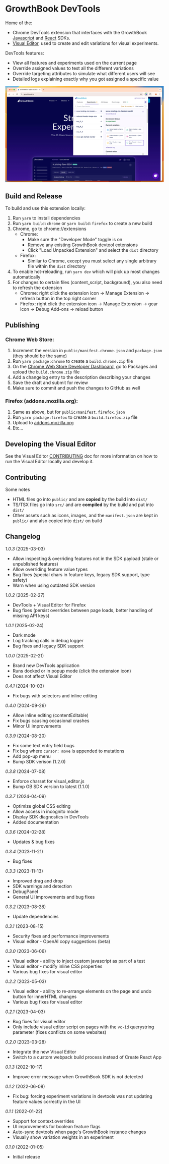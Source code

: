# GrowthBook DevTools

Home of the:

- Chrome DevTools extension that interfaces with the GrowthBook [Javascript](https://docs.growthbook.io/lib/js) and [React](https://docs.growthbook.io/lib/react) SDKs.
- [Visual Editor](https://docs.growthbook.io/app/visual), used to create and edit variations for visual experiments.

DevTools features:

- View all features and experiments used on the current page
- Override assigned values to test all the different variations
- Override targeting attributes to simulate what different users will see
- Detailed logs explaining exactly why you got assigned a specific value

![DevTools Screenshot](/devtools-screenshot.jpg)

## Build and Release

To build and use this extension locally:

1. Run `yarn` to install dependencies
2. Run `yarn build:chrome` or `yarn build:firefox` to create a new build
3. Chrome, go to chrome://extensions
   - Chrome:
      - Make sure the "Developer Mode" toggle is on
      - Remove any existing GrowthBook devtool extensions
      - Click "Load Unpacked Extension" and select the `dist` directory
   - Firefox:
     - Similar to Chrome, except you must select any single arbitrary file within the `dist` directory
4. To enable hot-reloading, run `yarn dev` which will pick up most changes automatically
5. For changes to certain files (content_script, background), you also need to refresh the extension
   - Chrome: right click the extension icon -> Manage Extension -> refresh button in the top right corner
   - Firefox: right click the extension icon -> Manage Extension -> gear icon -> Debug Add-ons -> reload button


## Publishing

### Chrome Web Store:

1. Increment the version in `public/manifest.chrome.json` and `package.json` (they should be the same)
2. Run `yarn package:chrome` to create a `build.chrome.zip` file
3. On the [Chrome Web Store Developer Dashboard](https://chrome.google.com/webstore/devconsole/), go to Packages and upload the `build.chrome.zip` file
4. Add a changelog entry to the description describing your changes
5. Save the draft and submit for review
6. Make sure to commit and push the changes to GitHub as well

### Firefox (addons.mozilla.org):
1. Same as above, but for `public/manifest.firefox.json`
2. Run `yarn package:firefox` to create a `build.firefox.zip` file
3. Upload to [addons.mozilla.org](https://addons.mozilla.org)
4. Etc...

## Developing the Visual Editor

See the Visual Editor [CONTRIBUTING](/src/visual_editor/CONTRIBUTING.md) doc for more information on how to run the Visual Editor locally and develop it.

## Contributing

Some notes

- HTML files go into `public/` and are **copied** by the build into `dist/`
- TS/TSX files go into `src/` and are **compiled** by the build and put into `dist/`
- Other assets such as icons, images, and the `manifest.json` are kept in `public/` and also copied into `dist/` on build

## Changelog

*1.0.3* (2025-03-03)
- Allow inspecting & overriding features not in the SDK payload (stale or unpublished features)
- Allow overriding feature value types
- Bug fixes (special chars in feature keys, legacy SDK support, type safety)
- Warn when using outdated SDK version

*1.0.2* (2025-02-27)
- DevTools + Visual Editor for Firefox
- Bug fixes (persist overrides between page loads, better handling of missing API keys)

*1.0.1* (2025-02-24)
- Dark mode
- Log tracking calls in debug logger
- Bug fixes and legacy SDK support

*1.0.0* (2025-02-21)
- Brand new DevTools application
- Runs docked or in popup mode (click the extension icon)
- Does not affect Visual Editor

*0.4.1* (2024-10-03)
- Fix bugs with selectors and inline editing

*0.4.0* (2024-09-26)
- Allow inline editing (contentEditable)
- Fix bugs causing occasional crashes
- Minor UI improvements

*0.3.9* (2024-08-20)
- Fix some text entry field bugs
- Fix bug where `cursor: move` is appended to mutations
- Add pop-up menu
- Bump SDK verison (1.2.0)

*0.3.8* (2024-07-08)
- Enforce charset for visual_editor.js
- Bump GB SDK version to latest (1.1.0)

*0.3.7* (2024-04-09)
- Optimize global CSS editing
- Allow access in incognito mode
- Display SDK diagnostics in DevTools
- Added documentation

*0.3.6* (2024-02-28)
- Updates & bug fixes

*0.3.4* (2023-11-21)
- Bug fixes

*0.3.3* (2023-11-13)
- Improved drag and drop
- SDK warnings and detection
- DebugPanel
- General UI improvements and bug fixes

*0.3.2* (2023-08-28)
- Update dependencies

*0.3.1* (2023-08-15)
- Security fixes and performance improvements
- Visual editor - OpenAI copy suggestions (beta)

*0.3.0* (2023-06-06)
- Visual editor - ability to inject custom javascript as part of a test
- Visual editor - modify inline CSS properties
- Various bug fixes for visual editor

*0.2.2* (2023-05-03)
- Visual editor - ability to re-arrange elements on the page and undo button for innerHTML changes
- Various bug fixes for visual editor

*0.2.1* (2023-04-03)
- Bug fixes for visual editor
- Only include visual editor script on pages with the `vc-id` querystring parameter (fixes conflicts on some websites)

*0.2.0* (2023-03-28)
- Integrate the new Visual Editor
- Switch to a custom webpack build process instead of Create React App

*0.1.3* (2022-10-17)
- Improve error message when GrowthBook SDK is not detected

*0.1.2* (2022-06-08)
- Fix bug: forcing experiment variations in devtools was not updating feature values correctly in the UI

*0.1.1*  (2022-01-22)
- Support for context.overrides
- UI improvements for boolean feature flags
- Auto-sync devtools when page's GrowthBook instance changes
- Visually show variation weights in an experiment

*0.1.0*  (2022-01-05)
- Initial release

